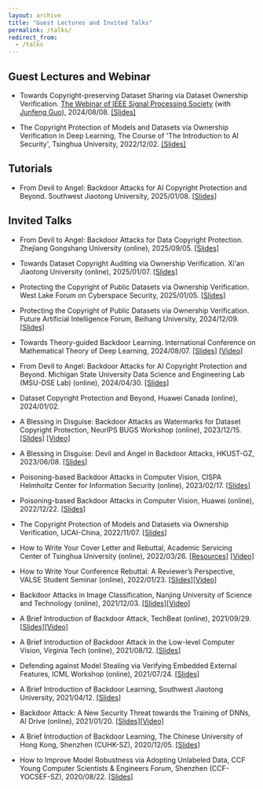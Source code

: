 ```yaml
---
layout: archive
title: "Guest Lectures and Invited Talks"
permalink: /talks/
redirect_from:
  - /talks
---
```

## Guest Lectures and Webinar
* Towards Copyright-preserving Dataset Sharing via Dataset Ownership Verification. [The Webinar of IEEE Signal Processing Society](https://signalprocessingsociety.org/blog/sps-webinar-towards-copyright-preserving-dataset-sharing-dataset-ownership-verification) (with [Junfeng Guo](https://scholar.google.fr/citations?user=TqblqYcAAAAJ&hl=en&oi=ao)), 2024/08/08. [[Slides]](https://www.dropbox.com/scl/fi/bmkdenv4ktzl4shk7tal6/IEEETalk_0808.pdf?rlkey=g4r6jlyxdxm2lvspqh1vecrf7&st=bbhgjl2d&dl=0)

* The Copyright Protection of Models and Datasets via Ownership Verification in Deep Learning, The Course of 'The Introduction to AI Security', Tsinghua University, 2022/12/02. [[Slides]](https://www.dropbox.com/s/iko1490ldglzi0a/DeepCopyrightProtection_THU.pptx?dl=0)

## Tutorials
* From Devil to Angel: Backdoor Attacks for AI Copyright Protection and Beyond. Southwest Jiaotong University, 2025/01/08. [[Slides]](https://www.dropbox.com/scl/fi/g7a4fje33d4r98w0w0ur3/Talk_YimingLi_20250108.pdf?rlkey=qno7yzb3muchlx0aga3yl0sh9&st=jp2vmvka&dl=0)


## Invited Talks
* From Devil to Angel: Backdoor Attacks for Data Copyright Protection. Zhejiang Gongshang University (online), 2025/09/05. [[Slides]](https://www.dropbox.com/scl/fi/cm3410iv14d97qfzfyrbz/Talk_YimingLi_20250905.pdf?rlkey=ksn6tihi87so63et75ykpzx51&st=o6w70p03&dl=0)

* Towards Dataset Copyright Auditing via Ownership Verification. Xi'an Jiaotong University (online), 2025/01/07. [[Slides]](https://www.dropbox.com/scl/fi/2iw4w5gn75lzzh6nt3l1y/Talk_YimingLi_20250107.pdf?rlkey=ipi7gpp5ob1cxcqg92h6gsw4x&st=2rnmawkm&dl=0)

* Protecting the Copyright of Public Datasets via Ownership Verification. West Lake Forum on Cyberspace Security, 2025/01/05. [[Slides]](https://www.dropbox.com/scl/fi/rpwoyxn7zmypk6a50h4pd/Talk_YimingLi_20250105.pdf?rlkey=szqn6tle70zfs2o5tzs2egjby&st=mf8ybo0l&dl=0)
  
* Protecting the Copyright of Public Datasets via Ownership Verification. Future Artificial
Intelligence Forum, Beihang University, 2024/12/09. [[Slides]](https://www.dropbox.com/scl/fi/3mtqf8rx9rgclc018ru52/PublicDatasetProtection_DOV_1209.pdf?rlkey=k11gdf9ail849yhj18gv70otk&st=acsde89b&dl=0)

* Towards Theory-guided Backdoor Learning. International Conference on Mathematical Theory of Deep Learning, 2024/08/07. [[Slides]](https://www.dropbox.com/scl/fi/43dl18ew5my28qzam48em/CASTalk_Yiming.pdf?rlkey=4vfxdrgdasjgella5798jrjp5&st=ufq6la5b&dl=0) [[Video]](https://www.dropbox.com/scl/fi/6h9sqoongx29oozsv9n07/CASTalk.mp4?rlkey=h4eeas0nwmamp8rpkj9jiw49i&st=i81blvgu&dl=0)

* From Devil to Angel: Backdoor Attacks for AI Copyright Protection and Beyond. Michigan State University Data Science and Engineering Lab (MSU-DSE Lab)
 (online), 2024/04/30. [[Slides]](https://www.dropbox.com/scl/fi/62387mczxgi1l7hjtnmm8/MSUTalk_Yiming_0430.pptx?rlkey=xjuvfro4doa71gf2zimwfxxca&st=pqagru4m&dl=0)
  
* Dataset Copyright Protection and Beyond, Huawei Canada (online), 2024/01/02.
  
* A Blessing in Disguise: Backdoor Attacks as Watermarks for Dataset Copyright Protection, NeurIPS BUGS Workshop (online), 2023/12/15. [[Slides]](https://www.dropbox.com/scl/fi/2yc7n3lvwbsz7990lykrc/NeurIPSTalk_Yiming.pptx?rlkey=t61y3xte03wezavvvxlwc8c9z&dl=0) [[Video]](https://www.dropbox.com/scl/fi/5g23tbmnzp2gfd3menrhm/NeurIPSTalk_Yiming.mp4?rlkey=fdmi3n245n6gcaq2op1oqchc6&dl=0)

* A Blessing in Disguise: Devil and Angel in Backdoor Attacks, HKUST-GZ, 2023/06/08. [[Slides]](https://www.dropbox.com/s/i1316b3dyb5wdam/Talk_HKUST-GZ_YimingLi.pptx?dl=0)

* Poisoning-based Backdoor Attacks in Computer Vision, CISPA Helmholtz Center for Information Security (online), 2023/02/17. [[Slides]](https://www.dropbox.com/s/31hwxb8ia4xfyb7/JobTalk_YimingLi_THU.pptx?dl=0)

* Poisoning-based Backdoor Attacks in Computer Vision, Huawei (online), 2022/12/22. [[Slides]](https://www.dropbox.com/s/raebvv458gwudbp/HuaweiTalk_YimingLi_THU.pptx?dl=0)

* The Copyright Protection of Models and Datasets via Ownership Verification, IJCAI-China, 2022/11/07. [[Slides]](https://www.dropbox.com/s/zrymt1e0y14e7u8/IJCAI-China_Yiming.pptx?dl=0)

* How to Write Your Cover Letter and Rebuttal, Academic Servicing Center of Tsinghua University (online), 2022/03/26. [[Resources]](https://www.dropbox.com/sh/st91drs1915qsa5/AAAguJt0qgsu7Bek5JItIoTsa?dl=0) [[Video]](https://www.dropbox.com/s/0c17nw9qw3c2am8/CoverLetter_Rebuttal.mp4?dl=0)

* How to Write Your Conference Rebuttal: A Reviewer’s Perspective, VALSE Student Seminar (online), 2022/01/23. [[Slides]](https://www.dropbox.com/s/ftq5gs3kbkmzs1a/RebuttalSharing_YimingLi.pptx?dl=0)[[Video]](https://www.dropbox.com/s/r5z3fwaqax63u34/RebuttalSharing_YimingLi.mp4?dl=0)

* Backdoor Attacks in Image Classification, Nanjing University of Science and Technology (online), 2021/12/03. [[Slides]](https://www.dropbox.com/s/h8bgo42h6u14hak/BackdoorIntro.pptx?dl=0)[[Video]](https://www.dropbox.com/s/qyagbdbosgbiwjg/BackdoorAttacks_ImageClassification.mp4?dl=0)

* A Brief Introduction of Backdoor Attack, TechBeat (online), 2021/09/29. [[Slides]](https://www.dropbox.com/s/tfm7hjne5cmoucm/BackdoorAttack_TechBeat.pptx?dl=0)[[Video]](https://www.techbeat.net/talk-info?id=587)

* A Brief Introduction of Backdoor Attack in the Low-level Computer Vision, Virginia Tech (online), 2021/08/12. [[Slides]](https://www.dropbox.com/s/pxm137snbzq2e0t/BackdoorCV_YimingLi.pptx?dl=0)

* Defending against Model Stealing via Verifying Embedded External Features, ICML Workshop (online), 2021/07/24. [[Slides]](https://www.dropbox.com/s/slm1vtnaa1z7hn0/StealingVerification_slides.pptx?dl=0)

* A Brief Introduction of Backdoor Learning, Southwest Jiaotong University, 2021/04/12. [[Slides]](https://www.dropbox.com/s/so882gvchvzdnqp/BackdoorIntro_YimingLi.pptx?dl=0)

* Backdoor Attack: A New Security Threat towards the Training of DNNs, AI Drive (online), 2021/01/20. [[Slides]](https://www.dropbox.com/s/rp7p437s3mvsamj/BackdoorAttackIntro_YimingLi.pptx?dl=0)[[Video]](https://www.bilibili.com/video/BV1ep4y1W7KV)

* A Brief Introduction of Backdoor Learning, The Chinese University of Hong Kong, Shenzhen (CUHK-SZ), 2020/12/05. [[Slides]](https://www.dropbox.com/s/4nb8nywqfvhj6m6/BackdoorLearningIntro_YimingLi.pptx?dl=0)

* How to Improve Model Robustness via Adopting Unlabeled Data, CCF Young Computer Scientists & Engineers Forum, Shenzhen (CCF-YOCSEF-SZ), 2020/08/22. [[Slides]](https://www.dropbox.com/s/y48jq69ofa19j3k/slides_YOCSEF.pdf?dl=0)





